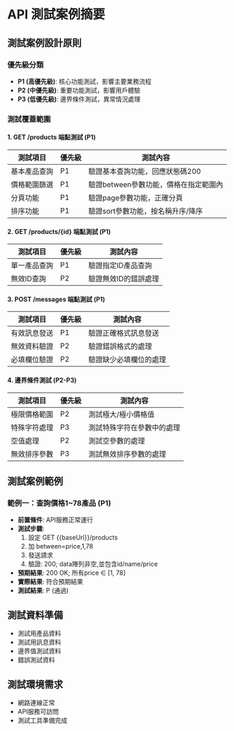 # API 測試案例摘要

## 測試案例設計原則

### 優先級分類
- **P1 (高優先級)**: 核心功能測試，影響主要業務流程
- **P2 (中優先級)**: 重要功能測試，影響用戶體驗
- **P3 (低優先級)**: 邊界條件測試，異常情況處理

### 測試覆蓋範圍

#### 1. GET /products 端點測試 (P1)
| 測試項目 | 優先級 | 測試內容 |
|---------|--------|----------|
| 基本產品查詢 | P1 | 驗證基本查詢功能，回應狀態碼200 |
| 價格範圍篩選 | P1 | 驗證between參數功能，價格在指定範圍內 |
| 分頁功能 | P1 | 驗證page參數功能，正確分頁 |
| 排序功能 | P1 | 驗證sort參數功能，按名稱升序/降序 |

#### 2. GET /products/{id} 端點測試 (P1)
| 測試項目 | 優先級 | 測試內容 |
|---------|--------|----------|
| 單一產品查詢 | P1 | 驗證指定ID產品查詢 |
| 無效ID查詢 | P2 | 驗證無效ID的錯誤處理 |

#### 3. POST /messages 端點測試 (P1)
| 測試項目 | 優先級 | 測試內容 |
|---------|--------|----------|
| 有效訊息發送 | P1 | 驗證正確格式訊息發送 |
| 無效資料驗證 | P2 | 驗證錯誤格式的處理 |
| 必填欄位驗證 | P2 | 驗證缺少必填欄位的處理 |

#### 4. 邊界條件測試 (P2-P3)
| 測試項目 | 優先級 | 測試內容 |
|---------|--------|----------|
| 極限價格範圍 | P2 | 測試極大/極小價格值 |
| 特殊字符處理 | P3 | 測試特殊字符在參數中的處理 |
| 空值處理 | P2 | 測試空參數的處理 |
| 無效排序參數 | P3 | 測試無效排序參數的處理 |

## 測試案例範例

### 範例一：查詢價格1~78產品 (P1)
- **前置條件**: API服務正常運行
- **測試步驟**:
  1. 設定 GET {{baseUrl}}/products
  2. 加 between=price,1,78
  3. 發送請求
  4. 驗證: 200; data陣列非空,並包含id/name/price
- **預期結果**: 200 OK; 所有price ∈ [1, 78]
- **實際結果**: 符合預期結果
- **測試結果**: P (通過)

## 測試資料準備
- 測試用產品資料
- 測試用訊息資料
- 邊界值測試資料
- 錯誤測試資料

## 測試環境需求
- 網路連線正常
- API服務可訪問
- 測試工具準備完成 